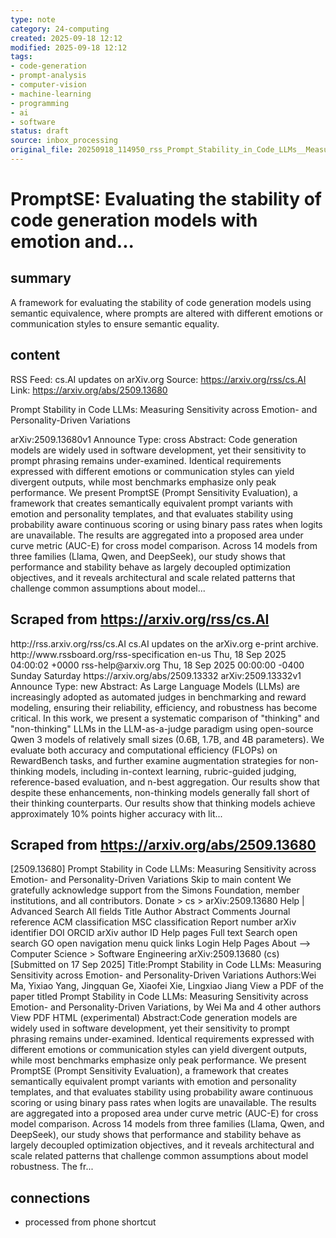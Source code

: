 ```yaml
---
type: note
category: 24-computing
created: 2025-09-18 12:12
modified: 2025-09-18 12:12
tags:
- code-generation
- prompt-analysis
- computer-vision
- machine-learning
- programming
- ai
- software
status: draft
source: inbox_processing
original_file: 20250918_114950_rss_Prompt_Stability_in_Code_LLMs__Measuring_Sensitivi.txt
---
```



# PromptSE: Evaluating the stability of code generation models with emotion and...

## summary
A framework for evaluating the stability of code generation models using semantic equivalence, where prompts are altered with different emotions or communication styles to ensure semantic equality.

## content
RSS Feed: cs.AI updates on arXiv.org
Source: https://arxiv.org/rss/cs.AI
Link: https://arxiv.org/abs/2509.13680

Prompt Stability in Code LLMs: Measuring Sensitivity across Emotion- and Personality-Driven Variations

arXiv:2509.13680v1 Announce Type: cross Abstract: Code generation models are widely used in software development, yet their sensitivity to prompt phrasing remains under-examined. Identical requirements expressed with different emotions or communication styles can yield divergent outputs, while most benchmarks emphasize only peak performance. We present PromptSE (Prompt Sensitivity Evaluation), a framework that creates semantically equivalent prompt variants with emotion and personality templates, and that evaluates stability using probability aware continuous scoring or using binary pass rates when logits are unavailable. The results are aggregated into a proposed area under curve metric (AUC-E) for cross model comparison. Across 14 models from three families (Llama, Qwen, and DeepSeek), our study shows that performance and stability behave as largely decoupled optimization objectives, and it reveals architectural and scale related patterns that challenge common assumptions about model...

## Scraped from https://arxiv.org/rss/cs.AI
<?xml version='1.0' encoding='UTF-8'?>
<rss xmlns:arxiv="http://arxiv.org/schemas/atom" xmlns:dc="http://purl.org/dc/elements/1.1/" xmlns:atom="http://www.w3.org/2005/Atom" xmlns:content="http://purl.org/rss/1.0/modules/content/" version="2.0">
  <channel>
    <title>cs.AI updates on arXiv.org</title>
    <link>http://rss.arxiv.org/rss/cs.AI</link>
    <description>cs.AI updates on the arXiv.org e-print archive.</description>
    <atom:link href="http://rss.arxiv.org/rss/cs.AI" rel="self" type="application/rss+xml"/>
    <docs>http://www.rssboard.org/rss-specification</docs>
    <language>en-us</language>
    <lastBuildDate>Thu, 18 Sep 2025 04:00:02 +0000</lastBuildDate>
    <managingEditor>rss-help@arxiv.org</managingEditor>
    <pubDate>Thu, 18 Sep 2025 00:00:00 -0400</pubDate>
    <skipDays>
      <day>Sunday</day>
      <day>Saturday</day>
    </skipDays>
    <item>
      <title>Explicit Reasoning Makes Better Judges: A Systematic Study on Accuracy, Efficiency, and Robustness</title>
      <link>https://arxiv.org/abs/2509.13332</link>
      <description>arXiv:2509.13332v1 Announce Type: new 
Abstract: As Large Language Models (LLMs) are increasingly adopted as automated judges in benchmarking and reward modeling, ensuring their reliability, efficiency, and robustness has become critical. In this work, we present a systematic comparison of "thinking" and "non-thinking" LLMs in the LLM-as-a-judge paradigm using open-source Qwen 3 models of relatively small sizes (0.6B, 1.7B, and 4B parameters). We evaluate both accuracy and computational efficiency (FLOPs) on RewardBench tasks, and further examine augmentation strategies for non-thinking models, including in-context learning, rubric-guided judging, reference-based evaluation, and n-best aggregation. Our results show that despite these enhancements, non-thinking models generally fall short of their thinking counterparts. Our results show that thinking models achieve approximately 10% points higher accuracy with lit...


## Scraped from https://arxiv.org/abs/2509.13680
[2509.13680] Prompt Stability in Code LLMs: Measuring Sensitivity across Emotion- and Personality-Driven Variations Skip to main content We gratefully acknowledge support from the Simons Foundation, member institutions, and all contributors. Donate &gt; cs &gt; arXiv:2509.13680 Help | Advanced Search All fields Title Author Abstract Comments Journal reference ACM classification MSC classification Report number arXiv identifier DOI ORCID arXiv author ID Help pages Full text Search open search GO open navigation menu quick links Login Help Pages About --> Computer Science > Software Engineering arXiv:2509.13680 (cs) [Submitted on 17 Sep 2025] Title:Prompt Stability in Code LLMs: Measuring Sensitivity across Emotion- and Personality-Driven Variations Authors:Wei Ma, Yixiao Yang, Jingquan Ge, Xiaofei Xie, Lingxiao Jiang View a PDF of the paper titled Prompt Stability in Code LLMs: Measuring Sensitivity across Emotion- and Personality-Driven Variations, by Wei Ma and 4 other authors View PDF HTML (experimental) Abstract:Code generation models are widely used in software development, yet their sensitivity to prompt phrasing remains under-examined. Identical requirements expressed with different emotions or communication styles can yield divergent outputs, while most benchmarks emphasize only peak performance. We present PromptSE (Prompt Sensitivity Evaluation), a framework that creates semantically equivalent prompt variants with emotion and personality templates, and that evaluates stability using probability aware continuous scoring or using binary pass rates when logits are unavailable. The results are aggregated into a proposed area under curve metric (AUC-E) for cross model comparison. Across 14 models from three families (Llama, Qwen, and DeepSeek), our study shows that performance and stability behave as largely decoupled optimization objectives, and it reveals architectural and scale related patterns that challenge common assumptions about model robustness. The fr...


## connections
- processed from phone shortcut
